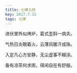 ```yaml
---
title: 七律入伏
key: 2017.7.15
tags: 七律
---
```


进伏里外似烤炉，葛式歪斜一病夫。

气热日炎眼着火，云薄风暖汗成珠。

入定凡心方安静，无尘虚事不糊涂。

备有凉茶何求雨，得闲自在有舒服。

</br>


